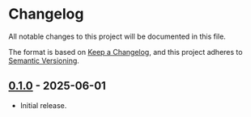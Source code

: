 # Changelog

All notable changes to this project will be documented in this file.

The format is based on [Keep a Changelog](https://keepachangelog.com/en/1.1.0/),
and this project adheres to [Semantic Versioning](https://semver.org/spec/v2.0.0.html).

## [0.1.0] - 2025-06-01

- Initial release.

[Unreleased]: https://github.com/newAM/tls-tester/compare/v0.1.0...HEAD
[0.1.0]: https://github.com/newAM/tls-tester/releases/tag/v0.1.0
